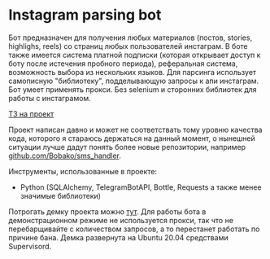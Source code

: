 # Instagram parsing bot

Бот предназначен для получения любых материалов (постов, stories, highlighs, reels) со страниц любых пользователей инстаграм. В боте также имеется система платной подписки (которая открывает доступ к боту после истечения пробного периода), реферальная система, возможность выбора из нескольких языков.
Для парсинга использует самописную "библиотеку", подделывающую запросы к апи инстаграм. Бот умеет применять прокси.
Без selenium и сторонних библиотек для работы с инстаграмом.

[ТЗ на проект](task.md)

Проект написан давно и может не соответствать тому уровню качества кода, которого я стараюсь держаться на данный момент, о
нынешней ситуации лучше дадут понять более новые репозитории,
например [github.com/Bobako/sms_handler](https://github.com/Bobako/sms_handler).

Инструменты, использованные в проекте:

- Python (SQLAlchemy, TelegramBotAPI, Bottle, Requests а также менее значимые библиотеки)

Потрогать демку проекта можно [тут](http://t.me/ig_parsing_demo_bot). Для работы бота в демонстрационном режиме не используется прокси, так что не перебарщивайте с количеством запросов, а то перестанет работать по причине бана. 
Демка развернута на Ubuntu 20.04 средствами Supervisord.
